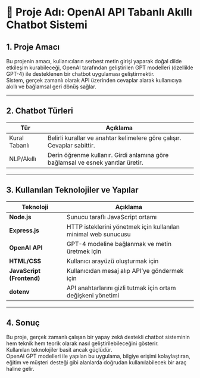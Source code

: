 # 🤖 Proje Adı: OpenAI API Tabanlı Akıllı Chatbot Sistemi

## 1. Proje Amacı

Bu projenin amacı, kullanıcıların serbest metin girişi yaparak doğal dilde etkileşim kurabileceği, OpenAI tarafından geliştirilen GPT modelleri (özellikle GPT-4) ile desteklenen bir chatbot uygulaması geliştirmektir.  
Sistem, gerçek zamanlı olarak API üzerinden cevaplar alarak kullanıcıya akıllı ve bağlamsal geri dönüş sağlar.

---

## 2. Chatbot Türleri

| Tür           | Açıklama                                                                 |
|---------------|--------------------------------------------------------------------------|
| Kural Tabanlı | Belirli kurallar ve anahtar kelimelere göre çalışır. Cevaplar sabittir. |
| NLP/Akıllı    | Derin öğrenme kullanır. Girdi anlamına göre bağlamsal ve esnek yanıtlar üretir. |

---

## 3. Kullanılan Teknolojiler ve Yapılar

| Teknoloji              | Açıklama                                                                 |
|------------------------|--------------------------------------------------------------------------|
| **Node.js**            | Sunucu taraflı JavaScript ortamı                                        |
| **Express.js**         | HTTP isteklerini yönetmek için kullanılan minimal web sunucusu          |
| **OpenAI API**         | GPT-4 modeline bağlanmak ve metin üretmek için                          |
| **HTML/CSS**           | Kullanıcı arayüzü oluşturmak için                                       |
| **JavaScript (Frontend)** | Kullanıcıdan mesaj alıp API’ye göndermek için                        |
| **dotenv**             | API anahtarlarını gizli tutmak için ortam değişkeni yönetimi            |

---

## 4. Sonuç

Bu proje, gerçek zamanlı çalışan bir yapay zekâ destekli chatbot sisteminin hem teknik hem teorik olarak nasıl geliştirilebileceğini gösterir.  
Kullanılan teknolojiler basit ancak güçlüdür.  
OpenAI GPT modelleri ile yapılan bu uygulama, bilgiye erişimi kolaylaştıran, eğitim ve müşteri desteği gibi alanlarda doğrudan kullanılabilecek bir araç haline gelir.
